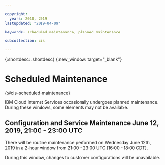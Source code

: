 ```yaml
---

copyright:
  years: 2018, 2019
lastupdated: "2019-04-09"

keywords: scheduled maintenance, planned maintenance

subcollection: cis

---
```


{:shortdesc: .shortdesc}
{:new_window: target="_blank"}

# Scheduled Maintenance
{:#cis-scheduled-maintenance}

IBM Cloud Internet Services occasionally undergoes planned maintenance. During these windows, some elements may not be available. 

## Configuration and Service Maintenance June 12, 2019, 21:00 - 23:00 UTC
There will be routine maintenance performed on Wednesday June 12th, 2019 in a 2-hour window from 21:00 - 23:00 UTC (16:00 - 18:00 CDT). 

During this window, changes to customer configurations will be unavailable.

